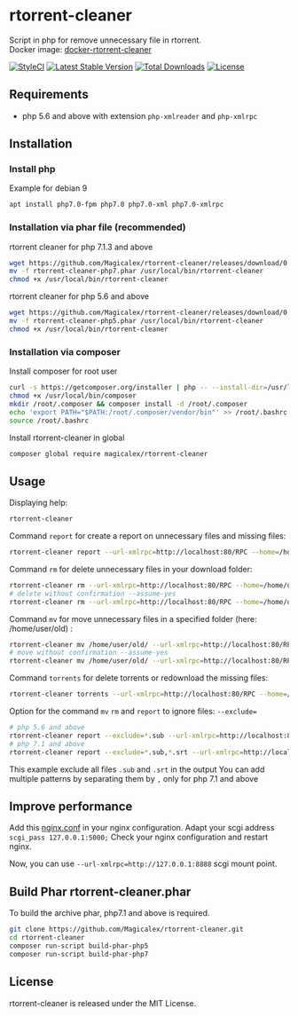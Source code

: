 # rtorrent-cleaner

Script in php for remove unnecessary file in rtorrent.  
Docker image: [docker-rtorrent-cleaner](https://hub.docker.com/r/magicalex/docker-rtorrent-cleaner)

[![StyleCI](https://github.styleci.io/repos/158750704/shield?branch=master)](https://github.styleci.io/repos/158750704)
[![Latest Stable Version](https://poser.pugx.org/magicalex/rtorrent-cleaner/v/stable)](https://packagist.org/packages/magicalex/rtorrent-cleaner)
[![Total Downloads](https://poser.pugx.org/magicalex/rtorrent-cleaner/downloads)](https://packagist.org/packages/magicalex/rtorrent-cleaner)
[![License](https://poser.pugx.org/magicalex/rtorrent-cleaner/license)](https://packagist.org/packages/magicalex/rtorrent-cleaner)

## Requirements

- php 5.6 and above with extension `php-xmlreader` and `php-xmlrpc`

## Installation

### Install php

Example for debian 9
```sh
apt install php7.0-fpm php7.0 php7.0-xml php7.0-xmlrpc
```

### Installation via phar file (recommended)

rtorrent cleaner for php 7.1.3 and above
```sh
wget https://github.com/Magicalex/rtorrent-cleaner/releases/download/0.3.0/rtorrent-cleaner-php7.phar
mv -f rtorrent-cleaner-php7.phar /usr/local/bin/rtorrent-cleaner
chmod +x /usr/local/bin/rtorrent-cleaner
```

rtorrent cleaner for php 5.6 and above
```sh
wget https://github.com/Magicalex/rtorrent-cleaner/releases/download/0.3.0/rtorrent-cleaner-php5.phar
mv -f rtorrent-cleaner-php5.phar /usr/local/bin/rtorrent-cleaner
chmod +x /usr/local/bin/rtorrent-cleaner
```

### Installation via composer

Install composer for root user
```sh
curl -s https://getcomposer.org/installer | php -- --install-dir=/usr/local/bin --filename=composer
chmod +x /usr/local/bin/composer
mkdir /root/.composer && composer install -d /root/.composer
echo 'export PATH="$PATH:/root/.composer/vendor/bin"' >> /root/.bashrc
source /root/.bashrc
```

Install rtorrent-cleaner in global
```sh
composer global require magicalex/rtorrent-cleaner
```

## Usage

Displaying help:
```sh
rtorrent-cleaner
```

Command `report` for create a report on unnecessary files and missing files:
```sh
rtorrent-cleaner report --url-xmlrpc=http://localhost:80/RPC --home=/home/user/torrents
```

Command `rm` for delete unnecessary files in your download folder:
```sh
rtorrent-cleaner rm --url-xmlrpc=http://localhost:80/RPC --home=/home/user/torrents
# delete without confirmation --assume-yes
rtorrent-cleaner rm --url-xmlrpc=http://localhost:80/RPC --home=/home/user/torrents --assume-yes
```

Command `mv` for move unnecessary files in a specified folder (here: /home/user/old) :
```sh
rtorrent-cleaner mv /home/user/old/ --url-xmlrpc=http://localhost:80/RPC --home=/home/user/torrents
# move without confirmation --assume-yes
rtorrent-cleaner mv /home/user/old/ --url-xmlrpc=http://localhost:80/RPC --home=/home/user/torrents --assume-yes
```

Command `torrents` for delete torrents or redownload the missing files:
```sh
rtorrent-cleaner torrents --url-xmlrpc=http://localhost:80/RPC --home=/home/user/torrents
```

Option for the command `mv` `rm` and `report` to ignore files: `--exclude=`
```sh
# php 5.6 and above
rtorrent-cleaner report --exclude=*.sub --url-xmlrpc=http://localhost:80/RPC --home=/home/user/torrents
# php 7.1 and above
rtorrent-cleaner report --exclude=*.sub,*.srt --url-xmlrpc=http://localhost:80/RPC --home=/home/user/torrents
```
This example exclude all files `.sub` and `.srt` in the output
You can add multiple patterns by separating them by `,` only for php 7.1 and above

## Improve performance

Add this [nginx.conf](https://github.com/Magicalex/rtorrent-cleaner/blob/master/nginx.conf) in your nginx configuration.
Adapt your scgi address `scgi_pass 127.0.0.1:5000;`
Check your nginx configuration and restart nginx.

Now, you can use `--url-xmlrpc=http://127.0.0.1:8888` scgi mount point.

## Build Phar rtorrent-cleaner.phar

To build the archive phar, php7.1 and above is required.
```sh
git clone https://github.com/Magicalex/rtorrent-cleaner.git
cd rtorrent-cleaner
composer run-script build-phar-php5
composer run-script build-phar-php7
```

## License

rtorrent-cleaner is released under the MIT License.
